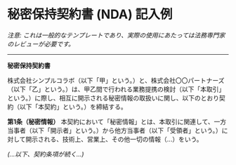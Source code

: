 # 秘密保持契約書 (NDA) 記入例

*注意: これは一般的なテンプレートであり、実際の使用にあたっては法務専門家のレビューが必要です。*

---

**秘密保持契約書**

株式会社シンプルコラボ（以下「甲」という。）と、株式会社〇〇パートナーズ（以下「乙」という。）は、甲乙間で行われる業務提携の検討（以下「本取引」という。）に際し、相互に開示される秘密情報の取扱いに関し、以下のとおり契約（以下「本契約」という。）を締結する。

**第1条（秘密情報）**
本契約において「秘密情報」とは、本取引に関連して、一方当事者（以下「開示者」という。）から他方当事者（以下「受領者」という。）に対して開示される、技術上、営業上、その他一切の情報（...）をいう。

*(...以下、契約条項が続く...)*
